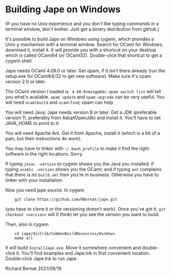 # Building Jape on Windows

(If you have no Unix experience and you don't like typing commands in a terminal window, don't bother. Just get a binary distribution from github.)

It's possible to build Jape on Windows using *cygwin*, which provides a Unix-y mechanism with a terminal window. Search for OCaml for Windows, download it, install it. It will provide you with a shortcut on your desktop which is called OCaml64 (or OCaml32). Double-click that shortcut to get a cygwin shell.

Jape needs OCaml 4.09.0 or later. Get opam, if it isn't there already (run the setup.exe for OCaml64/32 to get new software). Make sure it's opam version 2.0 or later.

The OCaml version I loaded is ` 4.09.0+mingw64c`: `opam switch list` will tell you what's available. `opam update` and `opam upgrade` can be very useful. You will need `ocamlbuild` and `ocamlfind`; opam can help.

You will need Java; Jape needs version 9 or later. Get a JDK (preferable version 11, preferably from AdoptOpenJdk) and install it. You'll have to set JAVA_HOME to point to it.

You will need Apache Ant. Get it from Apache, install it (which is a bit of a pain, but their instructions do work). 

You may have to tinker with `~/.bash_profile` to make it find the right software in the right locations. Sorry.

If typing `javac -version` to cygwin shows you the Java you installed; if typing `ocamlc -version` shows you the OCaml; and if typing `ant` complains that there is no `build.xml` then you're in business. Otherwise you have to tinker with your installation.

Now you need jape source. In cygwin

        git clone https://github.com/RBornat/jape.git
        
(you have to clone it or the versioning doesn't work). Once you've got it, `git checkout <version>` will (I think) let you see the version you want to build.

Then, also in cygwin 

        cd jape/distrib/CommonBuildResources/Windows
        make all
        
It will build `InstallJape.exe`. Move it somewhere convenient and double-click it. You'll find examples and Jape.lnk in that convenient location. Double-click Jape.lnk to run Jape.

Richard Bornat
2021/08/19
        

